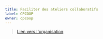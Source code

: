 ```yaml
---
title: Faciliter des ateliers collaboratifs
label: CPCOOP
owner: cpcoop
---
```


> [Lien vers l'organisation](http://github.com/cpcoop)
